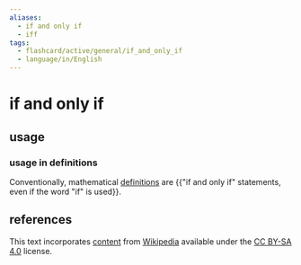 ```yaml
---
aliases:
  - if and only if
  - iff
tags:
  - flashcard/active/general/if_and_only_if
  - language/in/English
---
```


# if and only if

## usage

### usage in definitions

Conventionally, mathematical [definitions](definition.md) are {{"if and only if" statements, even if the word "if" is used}}.

## references

This text incorporates [content](https://en.wikipedia.org/wiki/if_and_only_if) from [Wikipedia](Wikipedia.md) available under the [CC BY-SA 4.0](https://creativecommons.org/licenses/by-sa/4.0/) license.
